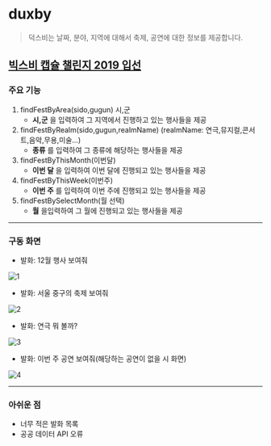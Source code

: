 # duxby
> 덕스비는 날짜, 분야, 지역에 대해서 축제, 공연에 대한 정보를 제공합니다.
## [빅스비 캡슐 챌린지 2019 입선](https://bixby.developer.samsung.com/newsroom/ko-kr/%EA%B3%B5%EC%A7%80-%E2%80%98%EB%B9%85%EC%8A%A4%EB%B9%84-%EC%BA%A1%EC%8A%90-%EC%B1%8C%EB%A6%B0%EC%A7%80-2019-%EA%B2%B0%EC%84%A0-%EC%A7%84%EC%B6%9C%EC%9E%91-%EB%B0%8F-%EC%9E%85%EC%84%A0%EC%9E%91%EC%9D%84-%EB%B0%9C%ED%91%9C%ED%95%A9%EB%8B%88%EB%8B%A4)


### 주요 기능
 1. findFestByArea(sido,gugun) 시,군
    - __시,군__ 을 입력하여 그 지역에서 진행하고 있는 행사들을 제공
 2. findFestByRealm(sido,gugun,realmName) (realmName: 연극,뮤지컬,콘서트,음악,무용,미술...)
    - __종류__ 를 입력하여 그 종류에 해당하는 행사들을 제공
 3. findFestByThisMonth(이번달)
    - __이번 달__ 을 입력하여 이번 달에 진행되고 있는 행사들을 제공
 4. findFestByThisWeek(이번주)
    - __이번 주__ 를 입력하여 이번 주에 진행되고 있는 행사들을 제공
 5. findFestBySelectMonth(월 선택)
    - __월__ 을입력하여 그 월에 진행되고 있는 행사들을 제공   
    
---

### 구동 화면
* 발화: 12월 행사 보여줘

![1](./img/12.png)

* 발화: 서울 중구의 축제 보여줘

![2](./img/sido.png)

* 발화: 연극 뭐 볼까?

![3](./img/realmName.png)

* 발화: 이번 주 공연 보여줘(해당하는 공연이 없을 시 화면)

![4](./img/thisweek.png)


---

### 아쉬운 점
 * 너무 적은 발화 목록
 * 공공 데이터 API 오류
